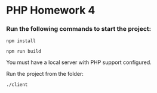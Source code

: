 # PHP Homework 4

### Run the following commands to start the project:

```
npm install
```
```
npm run build
```
You must have a local server with PHP support configured.

Run the project from the folder:
```
./client
```
